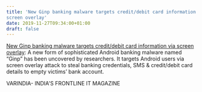 ```yaml
---
title: 'New Ginp banking malware targets credit/debit card information via
screen overlay'
date: 2019-11-27T09:34:00+01:00
draft: false
---
```


[New Ginp banking malware targets credit/debit card information via screen overlay](https://varindia.com/news/new-ginp-banking-malware-targets-creditdebit-card-information-via-screen-overlay#.Xd41FF2sUxY.blogger): A new form of sophisticated Android banking malware named “Ginp” has been uncovered by researchers. It targets Android users via screen overlay attack to steal banking credentials, SMS & credit/debit card details to empty victims’ bank account.  
  
VARINDIA- INDIA'S FRONTLINE IT MAGAZINE